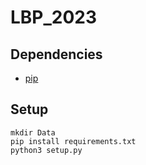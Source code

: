 # LBP_2023

## Dependencies
 * [pip](https://pip.pypa.io/en/stable/)

## Setup
```
mkdir Data
pip install requirements.txt
python3 setup.py
```
